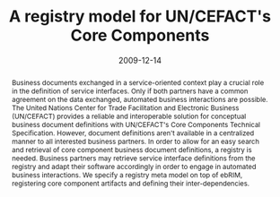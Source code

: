 ---
abstract: Business documents exchanged in a service-oriented context play a crucial
  role in the definition of service interfaces. Only if both partners have a common
  agreement on the data exchanged, automated business interactions are possible. The
  United Nations Center for Trade Facilitation and Electronic Business (UN/CEFACT)
  provides a reliable and interoperable solution for conceptual business document
  definitions with UN/CEFACT's Core Components Technical Specification. However, document
  definitions aren't available in a centralized manner to all interested business
  partners. In order to allow for an easy search and retrieval of core component business
  document definitions, a registry is needed. Business partners may retrieve service
  interface definitions from the registry and adapt their software accordingly in
  order to engage in automated business interactions. We specify a registry meta model
  on top of ebRIM, registering core component artifacts and defining their inter-dependencies.
authors:
- Christian Huemer
- Philipp Liegl
- Christian Pichler
date: '2009-12-14'
featured: false
links:
- name: Publik
  url: https://publik.tuwien.ac.at/showentry.php?ID=178390&lang=2
publication_types:
- '1'
publishDate: '2009-12-14'
title: A registry model for UN/CEFACT's Core Components
url_pdf: http://publik.tuwien.ac.at/files/PubDat_178390.pdf
---